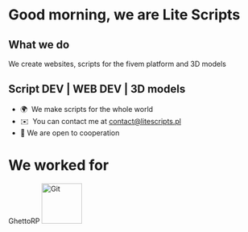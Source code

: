 # Good morning, we are Lite Scripts 

What we do 
------------------------------------------------------------
We create websites, scripts for the fivem platform and 3D models

Script DEV | WEB DEV | 3D models 
------------------------------------------------------------

* 🌍  We make scripts for the whole world
* ✉️  You can contact me at [contact@litescripts.pl](mailto:contact@litescripts.pl)
* 🤝  We are open to cooperation

# We worked for
<div>GhettoRP <a href="https://ghrp.fi/" target="_blank" rel="noreferrer"><img src="https://cdn.discordapp.com/attachments/1139706099012997173/1273786922107408517/GHRPKorjattuTransparent.png?ex=66bfe204&is=66be9084&hm=29cdd314abb7b0b2f2179d089aeb70bc77236411fcb0427b25699f87626d2370&" width="80" height="80" alt="Git" /></a></div>

